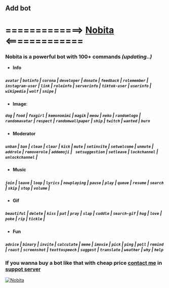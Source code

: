 
## Add bot
# =============> [Nobita](https://discord.com/oauth2/authorize?client_id=627531554255798282&scope=bot&permissions=8) <=============
### Nobita is a powerful bot with 100+ commands *(updating..)*

-  **Info**
#####
##### `avatar` | `botinfo` | `corona` | `developer` | `donate` | `feedback` | `rolemember` | `instagram-user` | `link` | `roleinfo` | `serverinfo` | `tiktok-user` | `userinfo` | `wikipedia` | `wolf` | `snipe` |
   
- **Image**:
##### `dog` | `food` | `foxgirl` | `kemonomimi` | `magik` | `meow` | `neko` | `randomlogo` | `randomavatar` | `respect` | `randomwallpaper` | `ship` | `twitch` | `wanted` | `burn`
  
- **Moderator**
#####
##### `unban` | `ban` | `clean` | `clear` | `kick` | `mute` | `setinvite` | `setwelcome` | `unmute` | `addrole` | `removerole` | `addemoji` | ` setsuggestion` | `setleave` | `lockchannel` | `unlockchannel` |
#####
- **Music**
#####
##### `join` | `leave` | `loop` | `lyrics` | `nowplaying` | `pause` | `play` | `queue` | `resume` | `search` | `skip` | `stop` | `volume` |
#####
- **Gif**
##### 
##### `beautiful` | `delete` | `kiss` | `pat` | `pray` | `slap` | `cuddle` | `search-gif` | `hug` | `love` | `poke` | `rip` | `tickle` |
- **Fun**
#####
##### `advice` | `binary` | `invite` | `calculate` | `meme` | `imovie` | `pick` | `ping` | `poll` | `remind` | `roast` | `screenshot` | `texttospeech` | `suggest` | `translate` | `weather` | `why` | `help`
##### 

### If you wanna buy a bot like that with cheap price [contact me](https://discord.gg/zCmChpX) in [suppot server](https://discord.gg/zCmChpX) 

<a 
      href="https://top.gg/bot/627531554255798282">
    <img src="https://top.gg/api/widget/627531554255798282.svg" alt="Nobita" />
</a>



